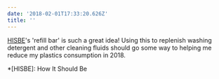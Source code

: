 ```yaml
---
date: '2018-02-01T17:33:20.626Z'
title: ''
---
```

[HISBE](http://hisbe.co.uk)'s 'refill bar' is such a great idea! Using this to replenish washing detergent and other cleaning fluids should go some way to helping me reduce my plastics consumption in 2018.

*[HISBE]: How It Should Be
